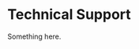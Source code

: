 [title]: # (Technical Support)
[tags]: # (XXX)
[priority]: # (720)
# Technical Support
Something here.
